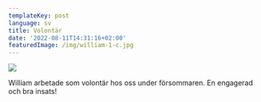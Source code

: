 ```yaml
---
templateKey: post
language: sv
title: Volontär
date: '2022-08-11T14:31:16+02:00'
featuredImage: /img/william-1-c.jpg
---
```

![](/img/william-1-c.jpg)

William arbetade som volontär hos oss under försommaren. En engagerad  och bra insats!
